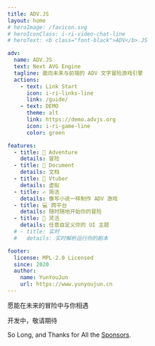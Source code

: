 ```yaml
---
title: ADV.JS
layout: home
# heroImage: /favicon.svg
# heroIconClass: i-ri-video-chat-line
# heroText: <b class="font-black">ADV</b>.JS

adv:
  name: ADV.JS
  text: Next AVG Engine
  tagline: 面向未来与前端的 ADV 文字冒险游戏引擎
  actions:
    - text: Link Start
      icon: i-ri-links-line
      link: /guide/
    - text: DEMO
      theme: alt
      link: https://demo.advjs.org
      icon: i-ri-game-line
      color: green

features:
  - title: 🧶 Adventure
    details: 冒险
  - title: 📃 Document
    details: 文档
  - title: 👴 Vtuber
    details: 虚拟
  - title: ✍️ 简洁
    details: 像写小说一样制作 ADV 游戏
  - title: 💻 跨平台
    details: 随时随地开始你的冒险
  - title: 🎨 灵活
    details: 任意自定义你的 UI 主题
  # - title: 实时
  #   details: 实时解析运行你的剧本

footer:
  license: MPL-2.0 Licensed
  since: 2020
  author:
    name: YunYouJun
    url: https://www.yunyoujun.cn
---
```


<div class="text-center font-light text-2xl" m="t-10">

<div m="b-4" class="text-2xl font-normal gradient-text from-blue-600 to-green-500 bg-gradient-to-r">

愿能在未来的冒险中与你相遇

</div>

<p m="y-8">
开发中，敬请期待
</p>

<div class="text-2xl font-black">

So Long, and Thanks for All the [Sponsors](https://sponsors.yunyoujun.cn).

</div>

</div>
